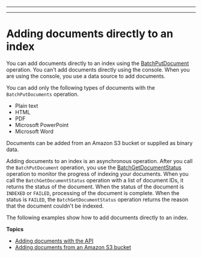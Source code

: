 --------

--------

# Adding documents directly to an index<a name="in-adding-documents"></a>

You can add documents directly to an index using the [BatchPutDocument](API_BatchPutDocument.md) operation\. You can't add documents directly using the console\. When you are using the console, you use a data source to add documents\.

You can add only the following types of documents with the `BatchPutDocuments` operation\.
+ Plain text
+ HTML
+ PDF
+ Microsoft PowerPoint
+ Microsoft Word

Documents can be added from an Amazon S3 bucket or supplied as binary data\.

Adding documents to an index is an asynchronous operation\. After you call the `BatchPutDocument` operation, you use the [BatchGetDocumentStatus](API_BatchGetDocumentStatus.md) operation to monitor the progress of indexing your documents\. When you call the `BatchGetDocumentStatus` operation with a list of document IDs, it returns the status of the document\. When the status of the document is `INDEXED` or `FAILED`, processing of the document is complete\. When the status is `FAILED`, the `BatchGetDocumentStatus` operation returns the reason that the document couldn't be indexed\.

 The following examples show how to add documents directly to an index\.

**Topics**
+ [Adding documents with the API](in-adding-binary-doc.md)
+ [Adding documents from an Amazon S3 bucket](in-adding-plain-text.md)